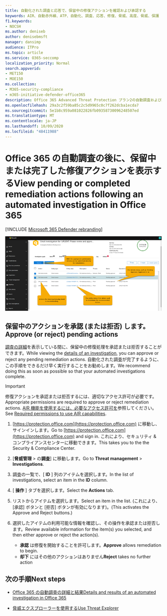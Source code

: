 ```yaml
---
title: 自動化された調査と応答で、保留中の修復アクションを確認および承認する
keywords: AIR、自動赤外線、ATP、自動化、調査、応答、修復、脅威、高度、脅威、保護
f1.keywords:
- NOCSH
ms.author: deniseb
author: denisebmsft
manager: dansimp
audience: ITPro
ms.topic: article
ms.service: O365-seccomp
localization_priority: Normal
search.appverid:
- MET150
- MOE150
ms.collection:
- M365-security-compliance
- m365-initiative-defender-office365
description: Office 365 Advanced Threat Protection プラン2の自動調査および応答機能の修復アクションについて説明します。
ms.openlocfilehash: 29a3c2f59ba85c2c5d9965c0c7f262dcba1ecda7
ms.sourcegitcommit: 5e1b8c959a081022826fb09358730096248507ed
ms.translationtype: MT
ms.contentlocale: ja-JP
ms.lasthandoff: 10/09/2020
ms.locfileid: "48411988"
---
```

# <a name="view-pending-or-completed-remediation-actions-following-an-automated-investigation-in-office-365"></a><span data-ttu-id="9fd89-104">Office 365 の自動調査の後に、保留中または完了した修復アクションを表示する</span><span class="sxs-lookup"><span data-stu-id="9fd89-104">View pending or completed remediation actions following an automated investigation in Office 365</span></span>

[!INCLUDE [Microsoft 365 Defender rebranding](../includes/microsoft-defender-for-office.md)]



![AIR の調査処理 ページ](../../media/air-investigationactionspage.png)

## <a name="approve-or-reject-pending-actions"></a><span data-ttu-id="9fd89-106">保留中のアクションを承認 (または拒否) します。</span><span class="sxs-lookup"><span data-stu-id="9fd89-106">Approve (or reject) pending actions</span></span>

<span data-ttu-id="9fd89-107">[調査の詳細](air-view-investigation-results.md)を表示している間に、保留中の修復処理を承認または拒否することができます。</span><span class="sxs-lookup"><span data-stu-id="9fd89-107">While viewing the [details of an investigation](air-view-investigation-results.md), you can approve or reject any pending remediation actions.</span></span> <span data-ttu-id="9fd89-108">自動化された調査が完了するように、この手順をできるだけ早く実行することをお勧めします。</span><span class="sxs-lookup"><span data-stu-id="9fd89-108">We recommend doing this as soon as possible so that your automated investigations complete.</span></span>

> [!IMPORTANT]
> <span data-ttu-id="9fd89-109">修復アクションを承認または拒否するには、適切なアクセス許可が必要です。</span><span class="sxs-lookup"><span data-stu-id="9fd89-109">Appropriate permissions are required to approve or reject remediation actions.</span></span> <span data-ttu-id="9fd89-110">[AIR 機能を使用するには、必要なアクセス許可を](office-365-air.md#required-permissions-to-use-air-capabilities)参照してください。</span><span class="sxs-lookup"><span data-stu-id="9fd89-110">See [Required permissions to use AIR capabilities](office-365-air.md#required-permissions-to-use-air-capabilities).</span></span>

1. <span data-ttu-id="9fd89-111">[https://protection.office.com](https://protection.office.com) に移動し、サインインします。</span><span class="sxs-lookup"><span data-stu-id="9fd89-111">Go to [https://protection.office.com](https://protection.office.com) and sign in.</span></span> <span data-ttu-id="9fd89-112">これにより、セキュリティ & コンプライアンスセンターに移動できます。</span><span class="sxs-lookup"><span data-stu-id="9fd89-112">This takes you to the the Security & Compliance Center.</span></span>

2. <span data-ttu-id="9fd89-113">[**脅威管理**  >  の**調査**] に移動します。</span><span class="sxs-lookup"><span data-stu-id="9fd89-113">Go to **Threat management** > **Investigations**.</span></span>

3. <span data-ttu-id="9fd89-114">調査の一覧で、[ **ID** ] 列のアイテムを選択します。</span><span class="sxs-lookup"><span data-stu-id="9fd89-114">In the list of investigations, select an item in the **ID** column.</span></span> 

4. <span data-ttu-id="9fd89-115">[ **操作** ] タブを選択します。</span><span class="sxs-lookup"><span data-stu-id="9fd89-115">Select the **Actions** tab.</span></span>

5. <span data-ttu-id="9fd89-116">リストからアイテムを選択します。</span><span class="sxs-lookup"><span data-stu-id="9fd89-116">Select an item in the list.</span></span> <span data-ttu-id="9fd89-117">(これにより、[承認] ボタンと [拒否] ボタンが有効になります)。</span><span class="sxs-lookup"><span data-stu-id="9fd89-117">(This activates the Approve and Reject buttons.)</span></span>

6. <span data-ttu-id="9fd89-118">選択したアイテムの利用可能な情報を確認し、その操作を承認または拒否します。</span><span class="sxs-lookup"><span data-stu-id="9fd89-118">Review available information for the item(s) you selected, and then either approve or reject the action(s).</span></span> 
   - <span data-ttu-id="9fd89-119">**承認** は修復を開始することを許可します。</span><span class="sxs-lookup"><span data-stu-id="9fd89-119">**Approve** allows remediation to begin.</span></span>
   - <span data-ttu-id="9fd89-120">**却下** にはその他のアクションはありません</span><span class="sxs-lookup"><span data-stu-id="9fd89-120">**Reject** takes no further action</span></span>

## <a name="next-steps"></a><span data-ttu-id="9fd89-121">次の手順</span><span class="sxs-lookup"><span data-stu-id="9fd89-121">Next steps</span></span>

- [<span data-ttu-id="9fd89-122">Office 365 の自動調査の詳細と結果</span><span class="sxs-lookup"><span data-stu-id="9fd89-122">Details and results of an automated investigation in Office 365</span></span>](air-view-investigation-results.md)

- [<span data-ttu-id="9fd89-123">脅威エクスプローラーを使用する</span><span class="sxs-lookup"><span data-stu-id="9fd89-123">Use Threat Explorer</span></span>](threat-explorer.md)

